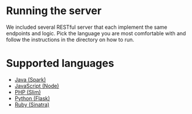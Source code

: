 # Running the server

We included several RESTful server that each implement the same endpoints and logic.
Pick the language you are most comfortable with and follow the instructions in the directory on how to run.

# Supported languages

- [Java (Spark)](java/README.md)
- [JavaScript (Node)](node/README.md)
- [PHP (Slim)](php/README.md)
- [Python (Flask)](python/README.md)
- [Ruby (Sinatra)](ruby/README.md)
